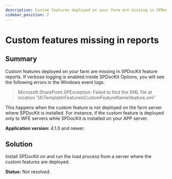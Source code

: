 ```yaml
---
description: Custom features deployed on your farm are missing in SPDocKit feature reports.
sidebar_position: 2
---
```


# Custom features missing in reports

## Summary

Custom features deployed on your farm are missing in SPDocKit feature reports. If verbose logging is enabled inside SPDocKit Options, you will see the following errors in the Windows event logs:

> Microsoft.SharePoint.SPException: Failed to find the XML file at location ’14\Template\Features\CustomFeatureName\feature.xml’\`

This happens when the custom feature is not deployed on the farm server where SPDocKit is installed. For instance, if the custom feature is deployed only to WFE servers while SPDocKit is installed on your APP server.

**Application version:** 4.1.0 and newer.

## Solution

Install SPDocKit on and run the load process from a server where the custom features are deployed.

**Status:** Not resolved.

